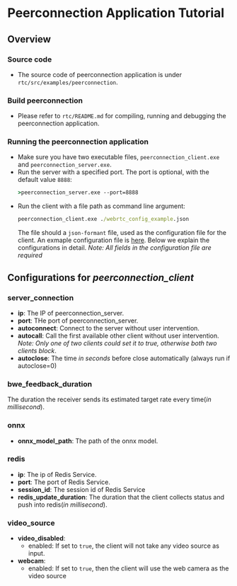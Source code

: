 # Peerconnection Application Tutorial

## Overview

### **Source code**

* The source code of peerconnection application is under `rtc/src/examples/peerconnection`.
### **Build peerconnection**
* Please refer to `rtc/README.md` for compiling, running and debugging the peerconnection application.
### **Running the peerconnection application**
* Make sure you have two executable files, `peerconnection_client.exe` and `peerconnection_server.exe`.
* Run the server with a specified port. The port is optional, with the default value `8888`:
    ```cmd
    >peerconnection_server.exe --port=8888
    ```
* Run the client with a file path as command line argument:  
    ```cmd
    peerconnection_client.exe ./webrtc_config_example.json
    ```
    The file should a `json-formant` file, used as the configuration file for the client. An exmaple configuration file is [here](./examples/peerconnection/client/webrtc_config_example.json).  Below we explain the configurations in detail. *Note: All fields in the configuration file are required*  

## Configurations for *peerconnection_client*

### **server_connection**
- **ip**: The IP of peerconnection_server.
- **port**: THe port of peerconnection_server.
- **autoconnect**: Connect to the server without user intervention.
- **autocall**: Call the first available other client without user intervention. *Note: Only one of two clients could set it to true, otherwise both two clients block*.
- **autoclose**: The time *in seconds* before close automatically (always run if autoclose=0)

### **bwe_feedback_duration**
The duration the receiver sends its estimated target rate every time(*in millisecond*).

### **onnx**
- **onnx_model_path**: The path of the onnx model.

### **redis**
- **ip**: The ip of Redis Service.
- **port**: The port of Redis Service.
- **session_id**: The session id of Redis Service
- **redis_update_duration**: The duration that the client collects status and push into redis(*in millisecond*).

### **video_source**
- **video_disabled**:
    - enabled: If set to `true`, the client will not take any video source as input.
- **webcam**:
    - enabled: If set to `true`, then the client will use the web camera as the video source
